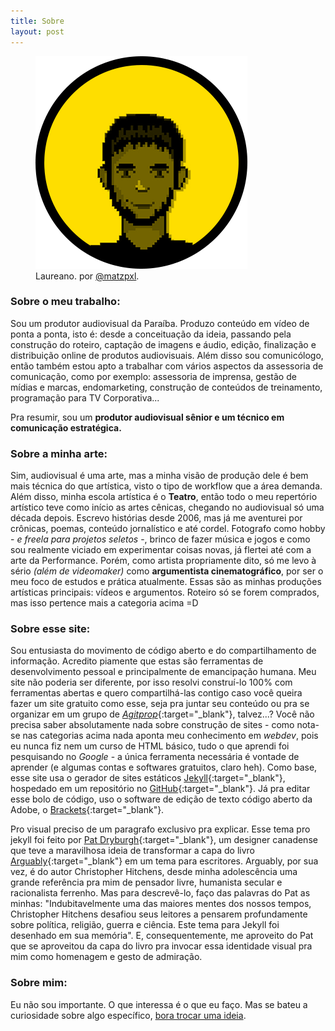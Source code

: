 ```yaml
---
title: Sobre
layout: post
---
```

<figure>
  <img alt="Laureano." src="images/AVATAR.png" />
  <figcaption>
   Laureano. por <a href="https://www.instagram.com/matzpxl/" target="_blank">@matzpxl</a>.
  </figcaption>
</figure>

### Sobre o meu trabalho:
Sou um produtor audiovisual da Paraíba. Produzo conteúdo em vídeo de ponta a ponta, isto é: desde a conceituação da ideia, passando pela construção do roteiro, captação de imagens e áudio, edição, finalização e distribuição online de produtos audiovisuais. Além disso sou comunicólogo, então também estou apto a trabalhar com vários aspectos da assessoria de comunicação, como por exemplo: assessoria de imprensa, gestão de mídias e marcas, endomarketing, construção de conteúdos de treinamento, programação para TV Corporativa... 

Pra resumir, sou um **produtor audiovisual sênior e um técnico em comunicação estratégica.**

### Sobre a minha arte:
Sim, audiovisual é uma arte, mas a minha visão de produção dele é bem mais técnica do que artística, visto o tipo de workflow que a área demanda. Além disso, minha escola artística é o **Teatro**, então todo o meu repertório artístico teve como início as artes cênicas, chegando no audiovisual só uma década depois. Escrevo histórias desde 2006, mas já me aventurei por crônicas, poemas, conteúdo jornalístico e até cordel. Fotografo como hobby - *e freela para projetos seletos* -, brinco de fazer música e jogos e como sou realmente viciado em experimentar coisas novas, já flertei até com a arte da Performance. Porém, como artista propriamente dito, só me levo à sério _(além de videomaker)_ como **argumentista cinematográfico**, por ser o meu foco de estudos e prática atualmente. Essas são as minhas produções artísticas principais: vídeos e argumentos. Roteiro só se forem comprados, mas isso pertence mais a categoria acima =D

### Sobre esse site:
Sou entusiasta do movimento de código aberto e do compartilhamento de informação. Acredito piamente que estas são ferramentas de desenvolvimento pessoal e principalmente de emancipação humana. Meu site não poderia ser diferente, por isso resolvi construí-lo 100% com ferramentas abertas e quero compartilhá-las contigo caso você queira fazer um site gratuito como esse, seja pra juntar seu conteúdo ou pra se organizar em um grupo de [_Agitprop_](https://pt.wikipedia.org/wiki/Agitprop){:target="_blank"}, talvez...? Você não precisa saber absolutamente nada sobre construção de sites - como nota-se nas categorias acima nada aponta meu conhecimento em _webdev_, pois eu nunca fiz nem um curso de HTML básico, tudo o que aprendi foi pesquisando no _Google_ - a única ferramenta necessária é vontade de aprender (e algumas contas e softwares gratuitos, claro heh). Como base, esse site usa o gerador de sites estáticos [Jekyll](https://jekyllrb.com/){:target="_blank"}, hospedado em um repositório no [GitHub](https://github.com){:target="_blank"}. Já pra editar esse bolo de código, uso o software  de edição de texto código aberto da Adobe, o [Brackets](http://brackets.io/){:target="_blank"}.

Pro visual preciso de um paragrafo exclusivo pra explicar. Esse tema pro jekyll foi feito por [Pat Dryburgh](https://patdryburgh.com/){:target="_blank"}, um designer canadense que teve a maravilhosa ideia de transformar a capa do livro [Arguably](https://amzn.to/38eqCWV){:target="_blank"} em um tema para escritores. Arguably, por sua vez, é do autor Christopher Hitchens, desde minha adolescência uma grande referência pra mim de pensador livre, humanista secular e racionalista ferrenho. Mas para descrevê-lo, faço das palavras do Pat as minhas: "Indubitavelmente uma das maiores mentes dos nossos tempos, Christopher Hitchens desafiou seus leitores a pensarem profundamente sobre política, religião, guerra e ciência. Este tema para Jekyll foi desenhado em sua memória". E, consequentemente, me aproveito do Pat que se aproveitou da capa do livro pra invocar essa identidade visual pra mim como homenagem e gesto de admiração.

### Sobre mim:
Eu não sou importante. O que interessa é o que eu faço. Mas se bateu a curiosidade sobre algo específico, [bora trocar uma ideia](contato.html).